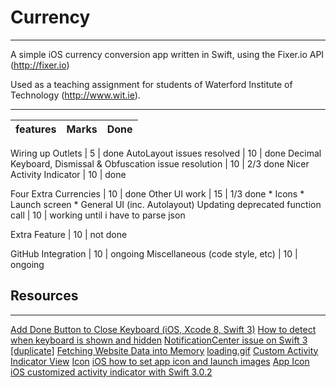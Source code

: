 # Currency
---

A simple iOS currency conversion app written in Swift, using the Fixer.io API (http://fixer.io)

Used as a teaching assignment for students of Waterford Institute of Technology (http://www.wit.ie).

---
features | Marks | Done
-------- | ----- | ----

Wiring up Outlets | 5 | done
AutoLayout issues resolved | 10 | done
Decimal Keyboard, Dismissal & Obfuscation issue resolution | 10 | 2/3 done
Nicer Activity Indicator | 10 | done

Four Extra Currencies | 10 | done
Other UI work | 15 | 1/3 done
    * Icons
    * Launch screen
    * General UI (inc. Autolayout)
Updating deprecated function call | 10 | working until i have to parse json

Extra Feature | 10 | not done

GitHub Integration | 10 | ongoing
Miscellaneous (code style, etc) | 10 | ongoing

## Resources
---
[Add Done Button to Close Keyboard (iOS, Xcode 8, Swift 3)](https://www.youtube.com/watch?v=RuzHai2RVZU)
[How to detect when keyboard is shown and hidden](https://stackoverflow.com/questions/4374436/how-to-detect-when-keyboard-is-shown-and-hidden)
[NotificationCenter issue on Swift 3 [duplicate]](https://stackoverflow.com/questions/38204703/notificationcenter-issue-on-swift-3)
[Fetching Website Data into Memory](https://developer.apple.com/documentation/foundation/url_loading_system/fetching_website_data_into_memory)
[loading.gif](http://i0.kym-cdn.com/photos/images/newsfeed/000/674/528/de2.gif)
[Custom Activity Indicator View](https://github.com/snyuryev/Custom-Activity-Indicator-View)
[Icon](https://lh3.ggpht.com/5wYPWDhY37LpBZb6Odb9-abb4Ywc-1Dyiex2c34bPcTxHeQsB_yU7XgN4zF9og5KzSfP=w300)
[iOS how to set app icon and launch images](https://stackoverflow.com/questions/28170520/ios-how-to-set-app-icon-and-launch-images)
[App Icon](https://makeappicon.com)
[iOS customized activity indicator with Swift 3.0.2](https://medium.com/@sourleangchhean/ios-customized-activity-indicator-with-swift-3-0-2-f26f7dd6a064)